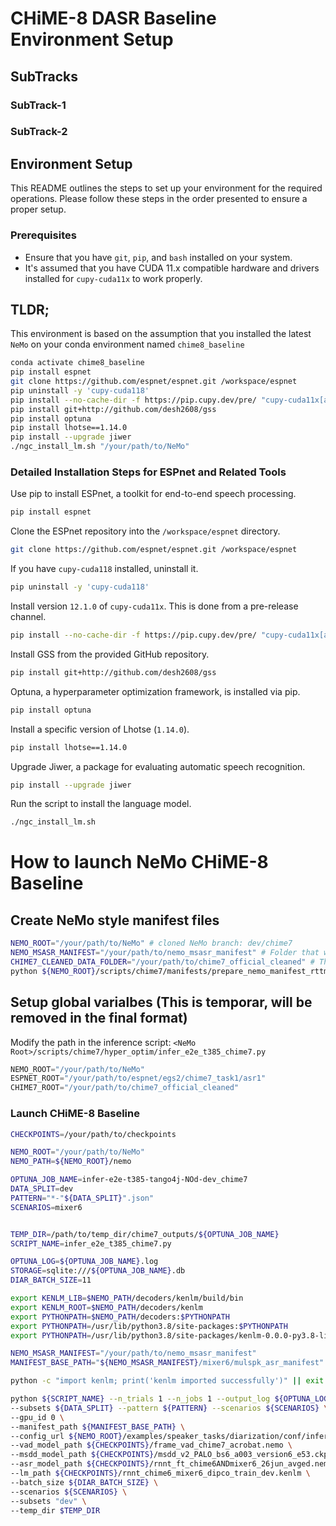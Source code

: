 

# CHiME-8 DASR Baseline Environment Setup

## SubTracks

### SubTrack-1
### SubTrack-2


## Environment Setup

This README outlines the steps to set up your environment for the required operations. Please follow these steps in the order presented to ensure a proper setup.

### Prerequisites

- Ensure that you have `git`, `pip`, and `bash` installed on your system.
- It's assumed that you have CUDA 11.x compatible hardware and drivers installed for `cupy-cuda11x` to work properly.

## TLDR; 

This environment is based on the assumption that you installed the latest `NeMo` on your conda environment named `chime8_baseline`

```bash
conda activate chime8_baseline
pip install espnet
git clone https://github.com/espnet/espnet.git /workspace/espnet
pip uninstall -y 'cupy-cuda118'
pip install --no-cache-dir -f https://pip.cupy.dev/pre/ "cupy-cuda11x[all]==12.1.0"
pip install git+http://github.com/desh2608/gss
pip install optuna
pip install lhotse==1.14.0
pip install --upgrade jiwer
./ngc_install_lm.sh "/your/path/to/NeMo"
```

### Detailed Installation Steps for ESPnet and Related Tools

Use pip to install ESPnet, a toolkit for end-to-end speech processing.

```bash
pip install espnet
```

Clone the ESPnet repository into the `/workspace/espnet` directory.

```bash
git clone https://github.com/espnet/espnet.git /workspace/espnet
```

If you have `cupy-cuda118` installed, uninstall it.

```bash
pip uninstall -y 'cupy-cuda118'
```

Install version `12.1.0` of `cupy-cuda11x`. This is done from a pre-release channel.

```bash
pip install --no-cache-dir -f https://pip.cupy.dev/pre/ "cupy-cuda11x[all]==12.1.0"
```

Install GSS from the provided GitHub repository.

```bash
pip install git+http://github.com/desh2608/gss
```

Optuna, a hyperparameter optimization framework, is installed via pip.

```bash
pip install optuna
```

Install a specific version of Lhotse (`1.14.0`).

```bash
pip install lhotse==1.14.0
```

Upgrade Jiwer, a package for evaluating automatic speech recognition.

```bash
pip install --upgrade jiwer
```

Run the script to install the language model.

```bash
./ngc_install_lm.sh
```

# How to launch NeMo CHiME-8 Baseline

## Create NeMo style manifest files
```bash
NEMO_ROOT="/your/path/to/NeMo" # cloned NeMo branch: dev/chime7
NEMO_MSASR_MANIFEST="/your/path/to/nemo_msasr_manifest" # Folder that will contain nemo manifest .json files
CHIME7_CLEANED_DATA_FOLDER="/your/path/to/chime7_official_cleaned" # This folder contains sub-folders named: chime6, dipco, mixer6
python ${NEMO_ROOT}/scripts/chime7/manifests/prepare_nemo_manifest_rttm_ctm_for_infer.py --data-dir ${CHIME7_CLEANED_DATA_FOLDER} --subset ${DATA_SPLIT} --output-dir ${NEMO_MSASR_MANIFEST} \
```

## Setup global varialbes (This is temporar, will be removed in the final format)

Modify the path in the inference script: `<NeMo Root>/scripts/chime7/hyper_optim/infer_e2e_t385_chime7.py`

```python
NEMO_ROOT="/your/path/to/NeMo" 
ESPNET_ROOT="/your/path/to/espnet/egs2/chime7_task1/asr1"
CHIME7_ROOT="/your/path/to/chime7_official_cleaned" 
```


### Launch CHiME-8 Baseline 

```bash
CHECKPOINTS=/your/path/to/checkpoints

NEMO_ROOT="/your/path/to/NeMo"
NEMO_PATH=${NEMO_ROOT}/nemo

OPTUNA_JOB_NAME=infer-e2e-t385-tango4j-NOd-dev_chime7
DATA_SPLIT=dev
PATTERN="*-"${DATA_SPLIT}".json"
SCENARIOS=mixer6


TEMP_DIR=/path/to/temp_dir/chime7_outputs/${OPTUNA_JOB_NAME}  
SCRIPT_NAME=infer_e2e_t385_chime7.py

OPTUNA_LOG=${OPTUNA_JOB_NAME}.log
STORAGE=sqlite:///${OPTUNA_JOB_NAME}.db
DIAR_BATCH_SIZE=11

export KENLM_LIB=$NEMO_PATH/decoders/kenlm/build/bin
export KENLM_ROOT=$NEMO_PATH/decoders/kenlm
export PYTHONPATH=$NEMO_PATH/decoders:$PYTHONPATH
export PYTHONPATH=/usr/lib/python3.8/site-packages:$PYTHONPATH
export PYTHONPATH=/usr/lib/python3.8/site-packages/kenlm-0.0.0-py3.8-linux-x86_64.egg:$PYTHONPATH

NEMO_MSASR_MANIFEST="/your/path/to/nemo_msasr_manifest"
MANIFEST_BASE_PATH="${NEMO_MSASR_MANIFEST}/mixer6/mulspk_asr_manifest"

python -c "import kenlm; print('kenlm imported successfully')" || exit 1

python ${SCRIPT_NAME} --n_trials 1 --n_jobs 1 --output_log ${OPTUNA_LOG} --storage ${STORAGE} --output_dir ./speaker_outputs_v3 \
--subsets ${DATA_SPLIT} --pattern ${PATTERN} --scenarios ${SCENARIOS} \
--gpu_id 0 \
--manifest_path ${MANIFEST_BASE_PATH} \
--config_url ${NEMO_ROOT}/examples/speaker_tasks/diarization/conf/inference/diar_infer_msdd_v2.yaml \
--vad_model_path ${CHECKPOINTS}/frame_vad_chime7_acrobat.nemo \
--msdd_model_path ${CHECKPOINTS}/msdd_v2_PALO_bs6_a003_version6_e53.ckpt \
--asr_model_path ${CHECKPOINTS}/rnnt_ft_chime6ANDmixer6_26jun_avged.nemo \
--lm_path ${CHECKPOINTS}/rnnt_chime6_mixer6_dipco_train_dev.kenlm \
--batch_size ${DIAR_BATCH_SIZE} \
--scenarios ${SCENARIOS} \
--subsets "dev" \
--temp_dir $TEMP_DIR
```